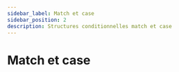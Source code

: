 ```yaml
---
sidebar_label: Match et case
sidebar_position: 2
description: Structures conditionnelles match et case
---
```


# Match et case